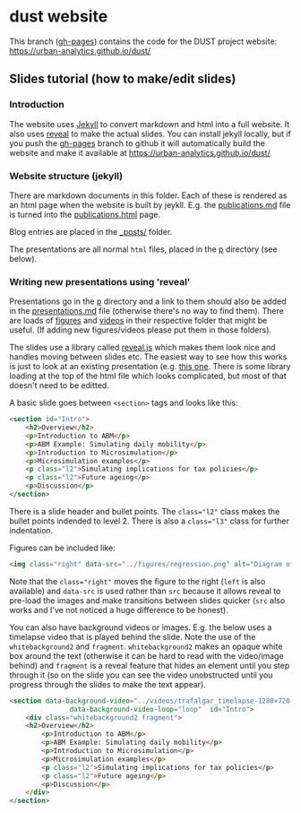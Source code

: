 # dust website

This branch ([gh-pages](https://github.com/Urban-Analytics/dust/tree/gh-pages)) contains the code for the DUST project website: https://urban-analytics.github.io/dust/


## Slides tutorial (how to make/edit slides)

### Introduction

The website uses [Jekyll](https://jekyllrb.com/) to convert markdown and html into a full website. It also uses [reveal](https://revealjs.com/) to make the actual slides. You can install jekyll locally, but if you push the [gh-pages](https://github.com/Urban-Analytics/dust/tree/gh-pages) branch to github it will automatically build the website and make it available at  https://urban-analytics.github.io/dust/

### Website structure (jekyll)

There are markdown documents in this folder. Each of these is rendered as an html page when the website is built by jeykll. E.g. the [publications.md](./publications.md) file is turned into the [publications.html](https://urban-analytics.github.io/dust/publications.html) page.

Blog entries are placed in the [_posts/](./_posts) folder.

The presentations are all normal `html` files, placed in the [p](./p) directory (see below).

### Writing new presentations using 'reveal'

Presentations go in the [p](./p) directory and a link to them should also be added in the [presentations.md](./presentations.md) file (otherwise there's no way to find them). There are loads of [figures](./figures/) and [videos](./videos/) in their respective folder that might be useful. (If adding new figures/videos please put them in those folders).

The slides use a library called [reveal.js](https://revealjs.com/) which makes them look nice and handles moving between slides etc. The easiest way to see how this works is just to look at an existing presentation (e.g. [this one](./p/2021-09-14-ABM_DWP_Sparkle.html). There is some library loading at the top of the html file which looks complicated, but most of that doesn't need to be editted. 

A basic slide goes between `<section>` tags and looks like this:

```html
<section id="Intro">
    <h2>Overview</h2>
	<p>Introduction to ABM</p>
    <p>ABM Example: Simulating daily mobility</p>
    <p>Introduction to Microsimulation</p>
    <p>Microsimulation examples</p>
    <p class="l2">Simulating implications for tax policies</p>
    <p class="l2">Future ageing</p>
    <p>Discussion</p>
</section>
```

There is a slide header and bullet points. The `class="l2"` class makes the bullet points indended to level 2. There is also a `class="l3"` class for further indentation.

Figures can be included like:

```html
<img class="right" data-src="../figures/regression.png" alt="Diagram of regression" />
```

Note that the `class="right"` moves the figure to the right (`left` is also available) and `data-src` is used rather than `src` because it allows reveal to pre-load the images and make transitions between slides quicker (`src` also works and I've not noticed a huge difference to be honest).

You can also have background videos or images. E.g. the below uses a timelapse video that is played behind the slide. Note the use of the `whitebackground2` and `fragment`. `whitebackground2` makes an opaque white box around the text (otherwise it can be hard to read with the video/image behind) and `fragment` is a reveal feature that hides an element until you step through it (so on the slide you can see the video unobstructed until you progress through the slides to make the text appear).

```html
<section data-background-video="../videos/trafalgar_timelapse-1280×720.mp4"
               data-background-video-loop="loop"  id="Intro">
    <div class="whitebackground2 fragment">
    <h2>Overview</h2>
	    <p>Introduction to ABM</p>
        <p>ABM Example: Simulating daily mobility</p>
        <p>Introduction to Microsimulation</p>
        <p>Microsimulation examples</p>
        <p class="l2">Simulating implications for tax policies</p>
        <p class="l2">Future ageing</p>
        <p>Discussion</p>
    </div>
</section>
```





